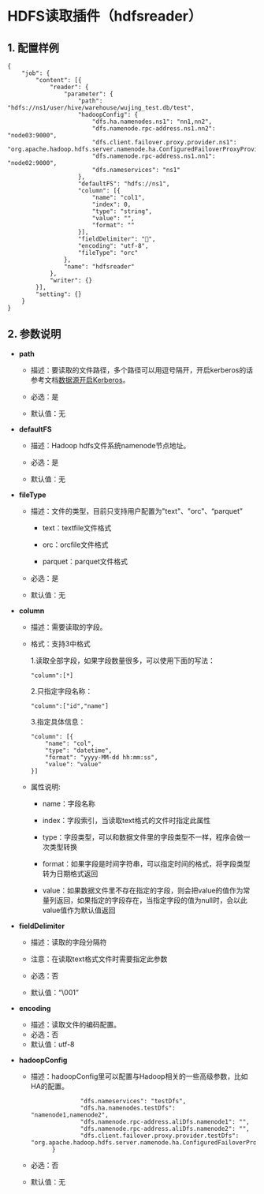 # HDFS读取插件（hdfsreader）

## 1. 配置样例

```
{
    "job": {
        "content": [{
            "reader": {
                "parameter": {
                    "path": "hdfs://ns1/user/hive/warehouse/wujing_test.db/test",
                    "hadoopConfig": {
                        "dfs.ha.namenodes.ns1": "nn1,nn2",
                        "dfs.namenode.rpc-address.ns1.nn2": "node03:9000",
                        "dfs.client.failover.proxy.provider.ns1": "org.apache.hadoop.hdfs.server.namenode.ha.ConfiguredFailoverProxyProvider",
                        "dfs.namenode.rpc-address.ns1.nn1": "node02:9000",
                        "dfs.nameservices": "ns1"
                    },
                    "defaultFS": "hdfs://ns1",
                    "column": [{
                        "name": "col1",
                        "index": 0,
                        "type": "string",
                        "value": "",
                        "format": ""
                    }],
                    "fieldDelimiter": "",
                    "encoding": "utf-8",
                    "fileType": "orc"
                },
                "name": "hdfsreader"
            },
            "writer": {}
        }],
        "setting": {}
    }
}
```

## 2. 参数说明

* **path**
  
  * 描述：要读取的文件路径，多个路径可以用逗号隔开，开启kerberos的话参考文档[数据源开启Kerberos](kerberos.md)。
  
  * 必选：是 <br />
  
  * 默认值：无 <br />

* **defaultFS**
  
  * 描述：Hadoop hdfs文件系统namenode节点地址。 <br />
  
  * 必选：是 <br />
  
  * 默认值：无 <br />

* **fileType**
  
  * 描述：文件的类型，目前只支持用户配置为"text"、"orc"、“parquet”
    
    * text：textfile文件格式
    
    * orc：orcfile文件格式
    
    * parquet：parquet文件格式
  
  * 必选：是 <br />
  
  * 默认值：无 <br />

* **column**
  
  * 描述：需要读取的字段。
  
  * 格式：支持3中格式
    
    1.读取全部字段，如果字段数量很多，可以使用下面的写法：
    
    ```
    "column":[*]
    ```
    
    2.只指定字段名称：
    
    ```
    "column":["id","name"]
    ```
    
    3.指定具体信息：
    
    ```
    "column": [{
        "name": "col",
        "type": "datetime",
        "format": "yyyy-MM-dd hh:mm:ss",
        "value": "value"
    }]
    ```
  
  * 属性说明:
    
    * name：字段名称
    
    * index：字段索引，当读取text格式的文件时指定此属性
    
    * type：字段类型，可以和数据文件里的字段类型不一样，程序会做一次类型转换
    
    * format：如果字段是时间字符串，可以指定时间的格式，将字段类型转为日期格式返回
    
    * value：如果数据文件里不存在指定的字段，则会把value的值作为常量列返回，如果指定的字段存在，当指定字段的值为null时，会以此value值作为默认值返回

* **fieldDelimiter**
  
  * 描述：读取的字段分隔符 <br />
  
  * 注意：在读取text格式文件时需要指定此参数
  
  * 必选：否 <br />
  
  * 默认值：“\001” <br />

* **encoding**
  
  * 描述：读取文件的编码配置。
  * 必选：否
  * 默认值：utf-8

* **hadoopConfig**
  
  * 描述：hadoopConfig里可以配置与Hadoop相关的一些高级参数，比如HA的配置。<br />
    
    ```
                  "dfs.nameservices": "testDfs",
                  "dfs.ha.namenodes.testDfs": "namenode1,namenode2",
                  "dfs.namenode.rpc-address.aliDfs.namenode1": "",
                  "dfs.namenode.rpc-address.aliDfs.namenode2": "",
                  "dfs.client.failover.proxy.provider.testDfs": "org.apache.hadoop.hdfs.server.namenode.ha.ConfiguredFailoverProxyProvider"
          }
    ```
  
  * 必选：否 <br />
  
  * 默认值：无
